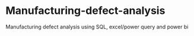 # Manufacturing-defect-analysis
Manufacturing defect analysis using SQL, excel/power query and power bi
